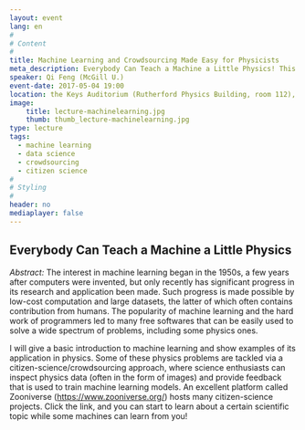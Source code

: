 ```yaml
---
layout: event
lang: en
#
# Content
#
title: Machine Learning and Crowdsourcing Made Easy for Physicists
meta_description: Everybody Can Teach a Machine a Little Physics! This lecture will give a basic introduction to machine learning and show examples of its application in physics. Some of these physics problems are tackled via a citizen-science/crowdsourcing approach, where science enthusiasts can inspect physics data (often in the form of images) and provide feedback that is used to train machine learning models.
speaker: Qi Feng (McGill U.)
event-date: 2017-05-04 19:00
location: the Keys Auditorium (Rutherford Physics Building, room 112), McGill University
image:
    title: lecture-machinelearning.jpg
    thumb: thumb_lecture-machinelearning.jpg
type: lecture
tags:
  - machine learning
  - data science
  - crowdsourcing
  - citizen science
#
# Styling
#
header: no
mediaplayer: false
---
```

## Everybody Can Teach a Machine a Little Physics

*Abstract:*
The interest in machine learning began in the 1950s, a few years after computers were invented, but only recently has significant progress in its research and application been made. Such progress is made possible by low-cost computation and large datasets, the latter of which often contains contribution from humans. The popularity of machine learning and the hard work of programmers led to many free softwares that can be easily used to solve a wide spectrum of problems, including some physics ones.

I will give a basic introduction to machine learning and show examples of its application in physics. Some of these physics problems are tackled via a citizen-science/crowdsourcing approach, where science enthusiasts can inspect physics data (often in the form of images) and provide feedback that is used to train machine learning models. An excellent platform called Zooniverse (https://www.zooniverse.org/) hosts many citizen-science projects. Click the link, and you can start to learn about a certain scientific topic while some machines can learn from you!
